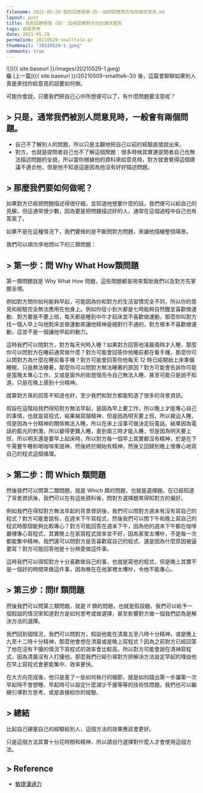 ```yaml
---
filename: 2021-05-29-我的回應框架-四--如何回應對方向你請求意見.md
layout: post
title: 我的回應框架（四）：如何回應對方向你請求意見
tags: 自我思考
date: 2021-05-29
permalink: 20210529-smalltalk-4/
thumbnail: "20210529-1.jpeg"
comments: true
---
```


![]({{ site.baseurl }}/images/20210529-1.jpeg)  
繼 [上一篇]({{ site.baseurl }}/20210509-smalltalk-3/) 後，這篇會聊聊如果別人真是來找你給意見的話要如何做。

可能你會說，只要我們把自己心中所想便可以了，有什麼問題要注意呢？

## > 只是，通常我們被別人問意見時，一般會有兩個問題。

* 自己不了解別人的問題，所以只是主觀地把自己以前的經驗直接說出來。
* 對方，也就是提問者自己也不了解這個問題：很多時候其實連提問者自己也無法描述問題的全貌，所以當你根據他的資料來給意見時，對方就會覺得這個建議不適合他，但是他不知道這是因為他沒有好好描述問題。

## > 那麼我們要如何做呢？

如果對方已經把問題描述得很仔細，並知道他想要什麼的話，我們便可以給自己的見解。但這通常很少數，因為要是把問題描述好的人，通常在這個過程中自己也有答案了。

如果不是在這種情況下，我們要做的是不斷問對方問題，來讓他描繪整個場景。

我們可以順次序地問以下的三類問題：

## > 第一步：問 Why What How類問題

第一類問題就是 Why What How 問題，這些問題都是用來幫助我們以及對方先掌握全境。

例如對方問你如何能夠早起，可能因為你和對方的生活習慣完全不同，所以你的意見和經驗完全無法應用在他身上。例如你從小到大都是七時能夠自然醒並喜歡做運動、對方要是不要上班，每天都是睡到中午才起床並不喜歡做運動，那麼你叫對方找一個人早上叫他對床並做運動來讓他精神是絕對行不通的，對方根本不喜歡做運動，這並不是一個讓他早起的動力。

這時我們可以問對方，對方每天何時入睡？如果對方回答他凌晨兩時才入睡，那麼你可以問對方在睡前通常做什麼？對方可能會回答你他睡前都在看手機，那麼你可以問對方為什麼在睡前看手機？對方可能會回答你他每天 12 時已經開始上床準備睡眠，只是無法睡著，那麼你可以問對方無法睡著的原因？對方可能會告訴你可能是當晚太專心工作、又或是窗外的街燈很亮令自己無法入睡、甚至可能只是說不知道，只是在晚上感到十分精神。

就算對方真的回答不知道也好，至少我們和對方都能知道了很多的背景資訊。

假設在這階段我們得知對方無法早起，是因為早上要工作，所以晚上才能專心自己的事情，也就是寫程式，結果越寫越精神，但是因為明天要上班，所以被迫入睡，但是因為十分精神的關係無法入睡，所以在床上沒事可做決定玩電話，結果因為電話的藍光的刺激，所以變得更難入睡，直到兩三時才能入睡，但是因為明天要上班，所以明天還是要早上起床時，所以對方每一個早上其實都沒有精神，於是在下午需要午睡和喝咖啡來提神，然後終於開始有精神，然後又回歸到晚上很專心地寫自己的程式這個循環。

## > 第二步：問 Which 類問題

然後我們可以問第二類問題，就是 Which 類的問題，也就是選擇題。在已經知道了背景資訊後，我們可以在有這些資料後，問對方選擇題來得知對方的偏好。

例如我們在得知對方無法早起的背景資訊後，我們可以問對方週末有沒有寫自己的程式？對方可能會說有，在週末下午寫程式，然後我們可以問下午和晚上寫自己的程式時那個能夠比較專心？對方可能回答在週末下午，因為他的週末下午都在咖啡廳裡專心寫程式，其實晚上在家寫程式效率並不好，因為家里太嘈吵，不是每一次都能集中精神。我們還可以問對方是否喜歡寫自己的程式、還是因為什麼原因被逼要寫？對方可能回答他是十分熱愛做這件事。

這時我們可以得知對方十分喜歡做自己的事，也就是寫他的程式，但是晚上其實不是一個好的時間來做這件事，因為晚在在他家裡太嘈吵，令他不能專心。

## > 第三步：問If 類問題

然後我們可以問第三類問題，就是 If 類的問題，也就是假設題。我們可以給予一個假設的情況來知道對方是如何思考或做選擇，甚至影響對方做一個我們認為是解決方法的選擇。

我們回到個情況，我們可以問對方，假設他能在清晨五至八時十分精神，或是晚上九至十二時十分精神，那麼他會想在清晨或是晚上寫程式？因為之前對方已經回答了他在沒有干擾的情況下寫程式的效率會比較高，所以對方可能會說在清神寫程式，因為清晨沒有人打擾他。那麼我們已經引導對方把解決方法設定早起的理由他在早上寫程式會更能集中、效率更快。

在大方向完成後，他只是差了一些如何執行的細節，就是如何踏出第一步讓第一次早起時不會想睡、早起時可以設定什麼減少干擾等等的技術性問題。我們也可以繼續引導對方思考、或是直接給你的經驗。

## > 總結

比起自己硬塞自己的經驗給別人，這個方法的效果應該會更好。

只是這個方法其實十分花時間和精神，所以請自行選擇對什麼人才會使用這個方法。

## > Reference

* [敏捷溝通力](https://www.dada-master.com/lesson/91) 
